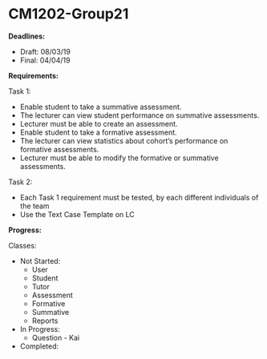 # CM1202-Group21

**Deadlines:**
- Draft: 08/03/19
- Final: 04/04/19
 
**Requirements:**

Task 1:
- Enable student to take a summative assessment. 
- The lecturer can view student performance on summative assessments.
- Lecturer must be able to create an assessment.
-	Enable student to take a formative assessment. 
- The lecturer can view statistics about cohort’s performance on formative assessments.
- Lecturer must be able to modify the formative or summative assessments.

Task 2:
- Each Task 1 requirement must be tested, by each different individuals of the team
- Use the Text Case Template on LC
 
**Progress:**

Classes:
- Not Started:
  - User
  - Student
  - Tutor
  - Assessment
  - Formative
  - Summative
  - Reports
- In Progress:
  - Question - Kai 
- Completed:
